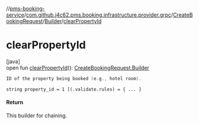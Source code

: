 //[pms-booking-service](../../../../index.md)/[com.github.j4c62.pms.booking.infrastructure.provider.grpc](../../index.md)/[CreateBookingRequest](../index.md)/[Builder](index.md)/[clearPropertyId](clear-property-id.md)

# clearPropertyId

[java]\
open fun [clearPropertyId](clear-property-id.md)(): [CreateBookingRequest.Builder](index.md)

```kotlin
ID of the property being booked (e.g., hotel room).

```
`string property_id = 1 [(.validate.rules) = { ... }`

#### Return

This builder for chaining.